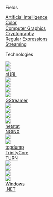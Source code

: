 Fields

[Artificial Intelligence](https://adcimon.github.io/cheatsheets/artificial-intelligence/)<br>
[Color](https://adcimon.github.io/cheatsheets/color/)<br>
[Computer Graphics](https://adcimon.github.io/cheatsheets/computer-graphics/)<br>
[Cryptography](https://adcimon.github.io/cheatsheets/cryptography/)<br>
[Regular Expressions](https://adcimon.github.io/cheatsheets/regular-expressions/)<br>
[Streaming](https://adcimon.github.io/cheatsheets/streaming/)<br>

Technologies

[<img class="badge" src="https://adcimon.github.io/badges/blender.svg">](https://adcimon.github.io/cheatsheets/blender/)<br>
[<img class="badge" src="https://adcimon.github.io/badges/cpp.svg">](https://adcimon.github.io/cheatsheets/cpp/)<br>
[cURL](https://adcimon.github.io/cheatsheets/curl/)<br>
[<img class="badge" src="https://adcimon.github.io/badges/docker.svg">](https://adcimon.github.io/cheatsheets/docker/)<br>
[<img class="badge" src="https://adcimon.github.io/badges/ffmpeg.svg">](https://adcimon.github.io/cheatsheets/ffmpeg/)<br>
[<img class="badge" src="https://adcimon.github.io/badges/git.svg">](https://adcimon.github.io/cheatsheets/git/)<br>
[<img class="badge" src="https://adcimon.github.io/badges/go.svg">](https://adcimon.github.io/cheatsheets/go/)<br>
[GStreamer](https://adcimon.github.io/cheatsheets/gstreamer/)<br>
[<img class="badge" src="https://adcimon.github.io/badges/linux.svg">](https://adcimon.github.io/cheatsheets/linux/)<br>
[<img class="badge" src="https://adcimon.github.io/badges/livekit.svg">](https://adcimon.github.io/cheatsheets/livekit/)<br>
[<img class="badge" src="https://adcimon.github.io/badges/mercurial.svg">](https://adcimon.github.io/cheatsheets/mercurial/)<br>
[<img class="badge" src="https://adcimon.github.io/badges/ndi.svg">](https://adcimon.github.io/cheatsheets/ndi/)<br>
[netstat](https://adcimon.github.io/cheatsheets/netstat/)<br>
[NGINX](https://adcimon.github.io/cheatsheets/nginx/)<br>
[<img class="badge" src="https://adcimon.github.io/badges/nodejs.svg">](https://adcimon.github.io/cheatsheets/nodejs/)<br>
[<img class="badge" src="https://adcimon.github.io/badges/python.svg">](https://adcimon.github.io/cheatsheets/python/)<br>
[tcpdump](https://adcimon.github.io/cheatsheets/tcpdump/)<br>
[TrinityCore](https://adcimon.github.io/cheatsheets/trinity-core/)<br>
[TURN](https://adcimon.github.io/cheatsheets/turn/)<br>
[<img class="badge" src="https://adcimon.github.io/badges/unity.svg">](https://adcimon.github.io/cheatsheets/unity/)<br>
[<img class="badge" src="https://adcimon.github.io/badges/visual_studio_code.svg">](https://adcimon.github.io/cheatsheets/visual-studio-code/)<br>
[<img class="badge" src="https://adcimon.github.io/badges/visual_studio.svg">](https://adcimon.github.io/cheatsheets/visual-studio/)<br>
[<img class="badge" src="https://adcimon.github.io/badges/webrtc.svg">](https://adcimon.github.io/cheatsheets/webrtc/)<br>
[Windows](https://adcimon.github.io/cheatsheets/windows/)<br>
[.NET](https://adcimon.github.io/cheatsheets/dotnet/)<br>
